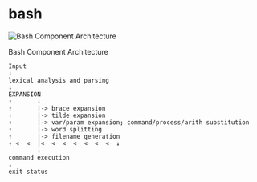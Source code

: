 # bash

![Bash Component Architecture][url]

Bash Component Architecture

[url]: ./bash-diagram.png


```
Input
↓
lexical analysis and parsing
↓
EXPANSION
↑       ↓
↑       |-> brace expansion
↑       |-> tilde expansion
↑       |-> var/param expansion; command/process/arith substitution
↑       |-> word splitting
↑       |-> filename generation
↑ <- <- |<- <- <- <- <- <- <- ↓
        ↓
command execution
↓
exit status
```
